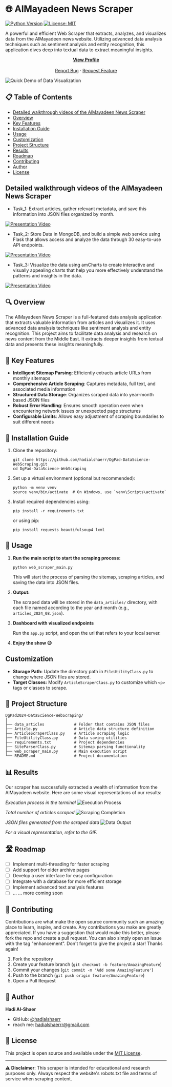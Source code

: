# 🌐 AlMayadeen News Scraper

[![Python Version](https://img.shields.io/badge/python-3.7%2B-blue)](https://www.python.org/downloads/)
[![License: MIT](https://img.shields.io/badge/License-MIT-yellow.svg)](https://opensource.org/licenses/MIT)

A powerful and efficient Web Scraper that extracts, analyzes, and visualizes data from the AlMayadeen news website. Utilizing advanced data analysis techniques such as sentiment analysis and entity recognition, this application dives deep into textual data to extract meaningful insights.
<div align="center">
  <a href="https://github.com/hadialshaerr"><strong>View Profile</strong></a>
    <br />
    <br />
    <a href="https://github.com/hadialshaerr/DgPad2024-DataScience-WebScraping/issues/new?labels=bug&template=bug_report.md">Report Bug</a>
    ·
    <a href="https://github.com/hadialshaerr/DgPad2024-DataScience-WebScraping/issues/new?labels=enhancement&template=feature_request.md">Request Feature</a>
  </p>
</div>

![Quick Demo of Data Visualization](Task_2_3/static/images/Visualizations.gif)

## 📋 Table of Contents

- [Detailed walkthrough videos of the AlMayadeen News Scraper](#detailed-walkthrough-videos-of-the-almayadeen-news-scraper)
- [Overview](#-overview)
- [Key Features](#-key-features)
- [Installation Guide](#-installation-guide)
- [Usage](#-usage)
- [Customization](#customization)
- [Project Structure](#-project-structure)
- [Results](#-results)
- [Roadmap](#-roadmap)
- [Contributing](#-contributing)
- [Author](#-author)
- [License](#-license)

## Detailed walkthrough videos of the AlMayadeen News Scraper

  - Task_1: Extract articles, gather relevant metadata, and save this information into JSON files organized by month.

[![Presentation Video](https://img.youtube.com/vi/HgRxg2Gz0MY/maxresdefault.jpg)](https://youtu.be/HgRxg2Gz0MY)

  - Task_2: Store Data in MongoDB, and build a simple web service using Flask that allows access and analyze the data through 30 easy-to-use API endpoints.

[![Presentation Video](https://img.youtube.com/vi/VscFSu7S72A/maxresdefault.jpg)](https://youtu.be/VscFSu7S72A)

  - Task_3: Visualize the data using amCharts to create interactive and visually appealing charts that help you more effectively understand the patterns and insights in the data.

[![Presentation Video](https://img.youtube.com/vi/_ZR1FFW3nMU/maxresdefault.jpg)](https://youtu.be/_ZR1FFW3nMU)

## 🔍 Overview

The AlMayadeen News Scraper is a full-featured data analysis application that extracts valuable information from articles and visualizes it.
It uses advanced data analysis techniques like sentiment analysis and entity recognition. 
This project aims to facilitate data analysis and research on news content from the Middle East.
It extracts deeper insights from textual data and presents these insights meaningfully.

## 🚀 Key Features

- **Intelligent Sitemap Parsing**: Efficiently extracts article URLs from monthly sitemaps
- **Comprehensive Article Scraping**: Captures metadata, full text, and associated media information
- **Structured Data Storage**: Organizes scraped data into year-month based JSON files
- **Robust Error Handling**: Ensures smooth operation even when encountering network issues or unexpected page structures
- **Configurable Limits**: Allows easy adjustment of scraping boundaries to suit different needs

## 🔧 Installation Guide

1. Clone the repository:
   ```
   git clone https://github.com/hadialshaerr/DgPad-DataScience-WebScraping.git
   cd DgPad-DataScience-WebScraping
   ```

2. Set up a virtual environment (optional but recommended):
   ```
   python -m venv venv
   source venv/bin/activate  # On Windows, use `venv\Scripts\activate`
   ```

3. Install required dependencies using:
   ```
   pip install -r requirements.txt
   ```
   or using pip:
   ```
   pip install requests beautifulsoup4 lxml
   ```

## 🚀 Usage

1. **Run the main script to start the scraping process:**

   ```
   python web_scraper_main.py
   ```

   This will start the process of parsing the sitemap, scraping articles, and saving the data into JSON files.

2. **Output:**

   The scraped data will be stored in the `data_articles/` directory, with each file named according to the year and month (e.g., `articles_2024_08.json`).

2. **Dashboard with visualized endpoints**

   Run the `app.py` script, and open the url that refers to your local server.

2. **Enjoy the show 😉**
   
## Customization

- **Storage Path:** Update the directory path in `FileUtilityClass.py` to change where JSON files are stored.
- **Target Classes:** Modify `ArticleScraperClass.py` to customize which `<p>` tags or classes to scrape.

## 📁 Project Structure

```
DgPad2024-DataScience-WebScraping/
│
├── data_articles             # Folder that contains JSON files
├── Article.py                # Article data structure definition
├── ArticleScraperClass.py    # Article scraping logic
├── FileUtilityClass.py       # Data saving utilities
├── requirements.txt          # Project dependencies
├── SiteParserClass.py        # Sitemap parsing functionality
├── web_scraper_main.py       # Main execution script
└── README.md                 # Project documentation
```

## 📊 Results

Our scraper has successfully extracted a wealth of information from the AlMayadeen website. Here are some visual representations of our results:

*Execution process in the terminal*
![Execution Process](Task_1/Verified_Results_Screenshots/1.png)

*Total number of articles scraped*
![Scraping Completion](Task_1/Verified_Results_Screenshots/2.png)

*JSON files generated from the scraped data*
![Data Output](Task_1/Verified_Results_Screenshots/3.png)

*For a visual representation, refer to the GIF.*
## 🛣 Roadmap

- [ ] Implement multi-threading for faster scraping
- [ ] Add support for older archive pages
- [ ] Develop a user interface for easy configuration
- [ ] Integrate with a database for more efficient storage
- [ ] Implement advanced text analysis features
- [ ] ... ... more coming soon

## 🤝 Contributing

Contributions are what make the open source community such an amazing place to learn, inspire, and create. Any contributions you make are greatly appreciated.
If you have a suggestion that would make this better, please fork the repo and create a pull request. You can also simply open an issue with the tag "enhancement".
Don't forget to give the project a star! Thanks again!

1. Fork the repository
2. Create your feature branch (`git checkout -b feature/AmazingFeature`)
3. Commit your changes (`git commit -m 'Add some AmazingFeature'`)
4. Push to the branch (`git push origin feature/AmazingFeature`)
5. Open a Pull Request

## 👤 Author

**Hadi Al-Shaer**

- GitHub: [@hadialshaerr](https://github.com/hadialshaerr)
- reach me: hadialshaerrr@gmail.com

## 📄 License

This project is open source and available under the [MIT License](LICENSE).

---

⚠️ **Disclaimer**: This scraper is intended for educational and research purposes only. Always respect the website's robots.txt file and terms of service when scraping content.
